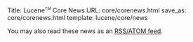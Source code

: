 Title: Lucene<span style="vertical-align: super; font-size: xx-small">TM</span> Core News
URL: core/corenews.html
save_as: core/corenews.html
template: lucene/core/news

You may also read these news as an [RSS/ATOM feed](/feeds/core/news.atom.xml).
